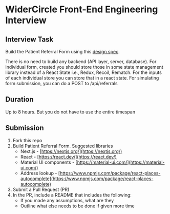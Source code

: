 # WiderCircle Front-End Engineering Interview

## Interview Task

Build the Patient Referral Form using this [design spec](https://www.figma.com/file/XIHFNbIXykq8KosWEIryhoRJ/Patient-Referral-Form-interview?node-id=0%3A1).

There is no need to build any backend (API layer, server, database). For individual form, created you should store those in some state management library instead of a React State i.e., Redux, Recoil, Rematch. For the inputs of each individual store you can store that in a react state. For simulating form submission, you can do a POST to /api/referrals


## Duration

Up to 8 hours. But you do not have to use the entire timespan

## Submission
1.  Fork this repo
2.  Build Patient Referral Form. Suggested libraries
    -  Next.js - [https://nextjs.org/](https://nextjs.org/)
    -  React - [https://react.dev/](https://react.dev/)
    -  Material UI components - [https://material-ui.com/](https://material-ui.com/)
    -  Address lookup - [https://www.npmjs.com/package/react-places-autocomplete](https://www.npmjs.com/package/react-places-autocomplete)
3.  Submit a Pull Request (PR)
4.  In the PR, include a README that includes the following:
    -  If you made any assumptions, what are they
    - Outline what else needs to be done if given more time
